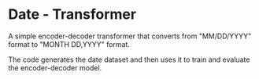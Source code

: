 # Date - Transformer

A simple encoder-decoder transformer that converts from "MM/DD/YYYY" format to "MONTH DD,YYYY" format.

The code generates the date dataset and then uses it to train and evaluate the encoder-decoder model.